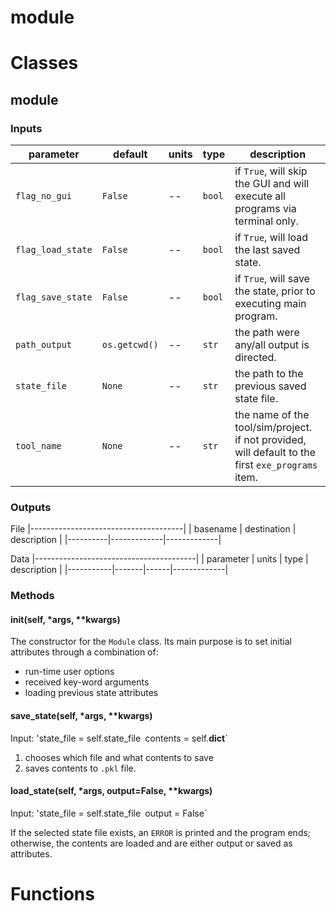 # **module**

# **Classes**

## **module**

### **Inputs**

| parameter | default | units | type |description |
|-----------|---------|-------|------|------------|
| `flag_no_gui` | `False` | -- | `bool` | if `True`, will skip the GUI and will execute all programs via terminal only. |
| `flag_load_state` | `False` | -- | `bool` | if `True`, will load the last saved state. |
| `flag_save_state` | `False` | -- | `bool` | if `True`, will save the state, prior to executing main program. |
| `path_output` | `os.getcwd()` | -- | `str` | the path were any/all output is directed. |
| `state_file` | `None` | -- | `str` | the path to the previous saved state file. |
| `tool_name` | `None` | -- | `str` | the name of the tool/sim/project. if not provided, will default to the first `exe_programs` item. |

### **Outputs**

File
|--------------------------------------|
| basename | destination | description |
|----------|-------------|-------------|

Data
|----------------------------------------|
| parameter | units | type | description |
|-----------|-------|------|-------------|

### **Methods**

#### **__init__(self, \*args, \*\*kwargs)**

The constructor for the `Module` class. Its main purpose is to set initial attributes through a combination of:
- run-time user options
- received key-word arguments
- loading previous state attributes

#### **save_state(self, \*args, \*\*kwargs)**

Input:
'state_file = self.state_file`
`contents = self.__dict__`

1) chooses which file and what contents to save
1) saves contents to `.pkl` file.

#### **load_state(self, \*args, output=False, \*\*kwargs)**

Input:
'state_file = self.state_file`
`output = False`

If the selected state file exists, an `ERROR` is printed and the program ends; otherwise, the contents are loaded and are either output or saved as attributes.


# **Functions**
